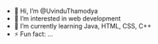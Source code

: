 - 👋 Hi, I’m @UvinduThamodya
- 👀 I’m interested in web development 
- 🌱 I’m currently learning Java, HTML, CSS, C++
- ⚡ Fun fact: ...

<!---
UvinduThamodya/UvinduThamodya is a ✨ special ✨ repository because its `README.md` (this file) appears on your GitHub profile.
You can click the Preview link to take a look at your changes.
--->
